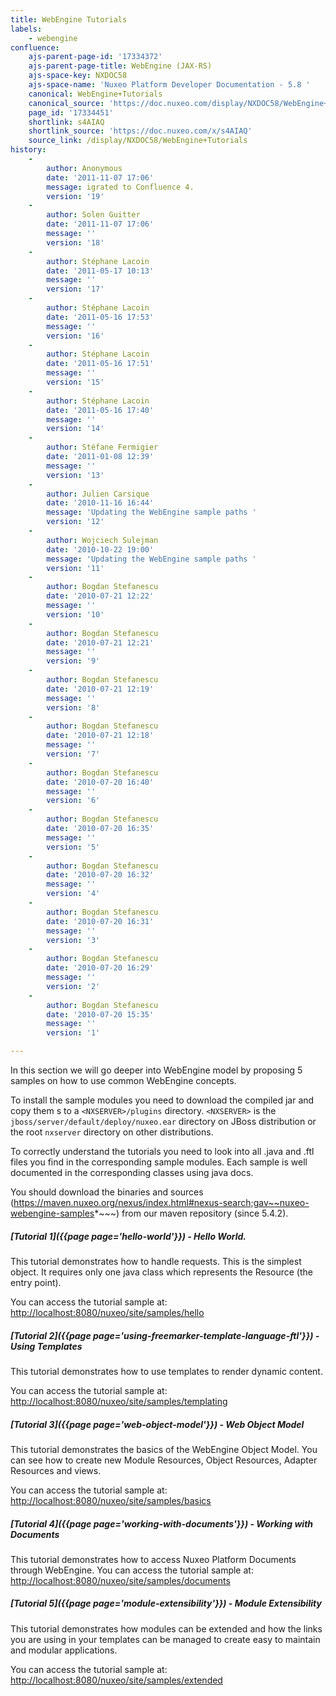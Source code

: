 ```yaml
---
title: WebEngine Tutorials
labels:
    - webengine
confluence:
    ajs-parent-page-id: '17334372'
    ajs-parent-page-title: WebEngine (JAX-RS)
    ajs-space-key: NXDOC58
    ajs-space-name: 'Nuxeo Platform Developer Documentation - 5.8 '
    canonical: WebEngine+Tutorials
    canonical_source: 'https://doc.nuxeo.com/display/NXDOC58/WebEngine+Tutorials'
    page_id: '17334451'
    shortlink: s4AIAQ
    shortlink_source: 'https://doc.nuxeo.com/x/s4AIAQ'
    source_link: /display/NXDOC58/WebEngine+Tutorials
history:
    - 
        author: Anonymous
        date: '2011-11-07 17:06'
        message: igrated to Confluence 4.
        version: '19'
    - 
        author: Solen Guitter
        date: '2011-11-07 17:06'
        message: ''
        version: '18'
    - 
        author: Stéphane Lacoin
        date: '2011-05-17 10:13'
        message: ''
        version: '17'
    - 
        author: Stéphane Lacoin
        date: '2011-05-16 17:53'
        message: ''
        version: '16'
    - 
        author: Stéphane Lacoin
        date: '2011-05-16 17:51'
        message: ''
        version: '15'
    - 
        author: Stéphane Lacoin
        date: '2011-05-16 17:40'
        message: ''
        version: '14'
    - 
        author: Stéfane Fermigier
        date: '2011-01-08 12:39'
        message: ''
        version: '13'
    - 
        author: Julien Carsique
        date: '2010-11-16 16:44'
        message: 'Updating the WebEngine sample paths '
        version: '12'
    - 
        author: Wojciech Sulejman
        date: '2010-10-22 19:00'
        message: 'Updating the WebEngine sample paths '
        version: '11'
    - 
        author: Bogdan Stefanescu
        date: '2010-07-21 12:22'
        message: ''
        version: '10'
    - 
        author: Bogdan Stefanescu
        date: '2010-07-21 12:21'
        message: ''
        version: '9'
    - 
        author: Bogdan Stefanescu
        date: '2010-07-21 12:19'
        message: ''
        version: '8'
    - 
        author: Bogdan Stefanescu
        date: '2010-07-21 12:18'
        message: ''
        version: '7'
    - 
        author: Bogdan Stefanescu
        date: '2010-07-20 16:40'
        message: ''
        version: '6'
    - 
        author: Bogdan Stefanescu
        date: '2010-07-20 16:35'
        message: ''
        version: '5'
    - 
        author: Bogdan Stefanescu
        date: '2010-07-20 16:32'
        message: ''
        version: '4'
    - 
        author: Bogdan Stefanescu
        date: '2010-07-20 16:31'
        message: ''
        version: '3'
    - 
        author: Bogdan Stefanescu
        date: '2010-07-20 16:29'
        message: ''
        version: '2'
    - 
        author: Bogdan Stefanescu
        date: '2010-07-20 15:35'
        message: ''
        version: '1'

---
```

In this section we will go deeper into WebEngine model by proposing 5 samples on how to use common WebEngine concepts.

To install the sample modules you need to download the compiled jar and copy them s to a `<NXSERVER>/plugins` directory. `<NXSERVER>` is the `jboss/server/default/deploy/nuxeo.ear` directory on JBoss distribution or the root `nxserver` directory on other distributions.

To correctly understand the tutorials you need to look into all .java and .ftl files you find in the corresponding sample modules. Each sample is well documented in the corresponding classes using java docs.

You should download the binaries and sources (https://maven.nuxeo.org/nexus/index.html#nexus-search;gav~~nuxeo-webengine-samples*~~~) from our maven repository (since 5.4.2).

##### [Tutorial 1]({{page page='hello-world'}}) - Hello World.

This tutorial demonstrates how to handle requests. This is the simplest object. It requires only one java class which represents the Resource (the entry point).

You can access the tutorial sample at:&nbsp; [http://localhost:8080/nuxeo/site/samples/hello](http://localhost:8080/nuxeo/site/samples/hello)

##### [Tutorial 2]({{page page='using-freemarker-template-language-ftl'}}) - Using Templates

This tutorial demonstrates how to use templates to render dynamic content.

You can access the tutorial sample at: [http://localhost:8080/nuxeo/site/samples/templating](http://localhost:8080/nuxeo/site/samples/templating)

##### [Tutorial 3]({{page page='web-object-model'}}) - Web Object Model

This tutorial demonstrates the basics of the WebEngine Object Model. You can see how to create new Module Resources, Object Resources, Adapter Resources and views.

You can access the tutorial sample at: [http://localhost:8080/nuxeo/site/samples/basics](http://localhost:8080/nuxeo/site/samples/basics)

##### [Tutorial 4]({{page page='working-with-documents'}}) - Working with Documents

This tutorial demonstrates how to access Nuxeo Platform Documents through WebEngine.
You can access the tutorial sample at: [http://localhost:8080/nuxeo/site/samples/documents](http://localhost:8080/nuxeo/site/samples/documents)

##### [Tutorial 5]({{page page='module-extensibility'}}) - Module Extensibility

This tutorial demonstrates how modules can be extended and how the links you are using in your templates can
be managed to create easy to maintain and modular applications.

You can access the tutorial sample at: [http://localhost:8080/nuxeo/site/samples/extended](http://localhost:8080/nuxeo/site/samples/extended)